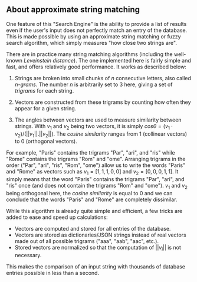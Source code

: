 ## About approximate string matching

One feature of this "Search Engine" is the ability to provide a list of results even if the user's input does not perfectly match an entry of the database. This is made possible by using an approximate string matching or fuzzy search algorithm, which simply measures "how close two strings are".

There are in practice many string matching algorithms (including the well-known *Leveinstein distance*). The one implemented here is fairly simple and fast, and offers relatively good performance. It works as described below:

1. Strings are broken into small chunks of $n$ consecutive letters, also called *n-grams*. The number $n$ is arbitrarily set to 3 here, giving a set of *trigrams* for each string.

2. Vectors are constructed from these trigrams by counting how often they appear for a given string.

3. The angles between vectors are used to measure similarity between strings. With $v_1$ and $v_2$ being two vectors, it is simply $cos \theta = (v_1 \cdot v_2)/(||v_1|| . ||v_2||)$. The  *cosine similarity* ranges from 1 (collinear vectors) to 0 (orthogonal vectors).

For example, "Paris" contains the trigrams "Par", "ari", and "ris" while "Rome" contains the trigrams "Rom" and "ome". Arranging trigrams in the order ("Par", "ari", "ris", "Rom", "ome") allow us to write the words "Paris" and "Rome" as vectors such as $v_1 = [1, 1, 1, 0, 0]$ and $v_2 = [0, 0, 0, 1, 1]$. It simply means that the word "Paris" contains the trigrams "Par", "ari", and "ris" once (and does not contain the trigrams "Rom" and "ome"). $v_1$ and $v_2$ being orthogonal here, the *cosine similarity* is equal to 0 and we can conclude that the words "Paris" and "Rome" are completely dissimilar.

While this algorithm is already quite simple and efficient, a few tricks are added to ease and speed up calculations:
* Vectors are computed and stored for all entries of the database.
* Vectors are stored as dictionaries/JSON strings instead of real vectors made out of all possible trigrams ("aaa", "aab", "aac", etc.).
* Stored vectors are normalized so that the computation of $||v_i||$ is not necessary.

This makes the comparison of an input string with thousands of database entries possible in less than a second.
